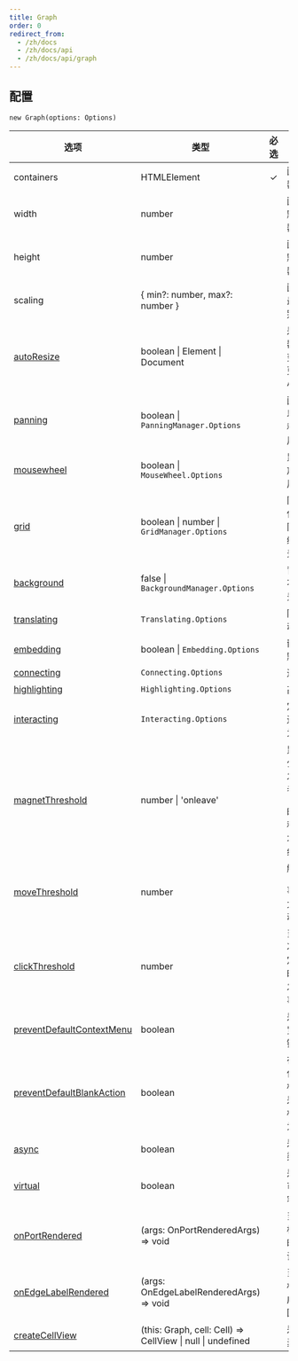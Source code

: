 ```yaml
---
title: Graph
order: 0
redirect_from:
  - /zh/docs
  - /zh/docs/api
  - /zh/docs/api/graph
---
```


## 配置

```sign
new Graph(options: Options)
```

| 选项                                                                           | 类型                           | 必选 | 描述                                                                                              | 默认值                                            |
| ------------------------------------------------------------------------------ | ------------------------------ | :--: | ------------------------------------------------------------------------------------------------- | ------------------------------------------------- |
| containers                             | HTMLElement                    |  ✓   | 画布的容器。                                                                                      |                                                   |
| width                                                                | number                         |      | 画布宽度，默认使用容器宽度。                                                                      | - |
| height                                                              | number                         |      | 画布高度，默认使用容器高度。                                                                      | - |
| scaling                                    | { min?: number, max?: number } |      | 画布的最小最大缩放级别。                                                                     | { min: 0.01, max: 16 } |
| [autoResize](/zh/docs/tutorial/basic/graph#画布大小)                                                      | boolean \| Element \| Document |      | 是否监听容器大小改变，并自动更新画布大小。 | `false` |
| [panning](/zh/docs/api/graph/panning)                                          | boolean \| `PanningManager.Options` |      | 画布是否可以拖拽平移，默认禁用。                                                                                  | `false` |
| [mousewheel](/zh/docs/api/graph/mousewheel)                                    | boolean \| `MouseWheel.Options` |      | 鼠标滚轮缩放，默认禁用。                                                                          | `false` |
| [grid](/zh/docs/api/graph/grid)                                                | boolean \| number \| `GridManager.Options` |      | 网格，默认使用 `10px` 的网格，但不绘制网格背景。                                                  | `false` |
| [background](/zh/docs/api/graph/background)                                    | false \| `BackgroundManager.Options` |      | 背景，默认不绘制背景。                                                                            | `false` |
| [translating](/zh/docs/api/interacting/interaction#translating)                        | `Translating.Options` |      | 限制节点移动。                                                                                        | { restrict: false }                                            |
| [embedding](/zh/docs/api/interacting/interaction#embedding)                          | boolean \| `Embedding.Options` |      | 嵌套节点，默认禁用。                                                                              | `false` |
| [connecting](/zh/docs/api/interacting/interaction#connecting)                        | `Connecting.Options` |      | 连线选项。                                                                                        | { snap: false, ... } |
| [highlighting](/zh/docs/api/interacting/interaction#highlighting)                    | `Highlighting.Options` |      | 高亮选项。                                                                                        | {...}                                            |
| [interacting](/zh/docs/api/interacting/interaction#interacting)                      | `Interacting.Options` |      | 定制节点和边的交互行为。                                                                          | { edgeLabelMovable: false } |
| [magnetThreshold](/zh/docs/api/graph/view#magnetthreshold)                     | number \| 'onleave'            |      | 鼠标移动多少次后才触发连线，或者设置为 `'onleave'` 时表示鼠标移出元素时才触发连线。               | `0` |
| [moveThreshold](/zh/docs/api/graph/view#movethreshold)                         | number                         |      | 触发 `'mousemove'` 事件之前，允许鼠标移动的次数。                                                 | `0` |
| [clickThreshold](/zh/docs/api/graph/view#clickthreshold)                       | number                         |      | 当鼠标移动次数超过指定的数字时，将不触发鼠标点击事件。                                            | `0` |
| [preventDefaultContextMenu](/zh/docs/api/graph/view#preventdefaultcontextmenu) | boolean                        |      | 是否禁用浏览器默认右键菜单。                                                                      | `true` |
| [preventDefaultBlankAction](/zh/docs/api/graph/view#preventdefaultblankaction) | boolean                        |      | 在画布空白位置响应鼠标事件时，是否禁用鼠标默认行为。                                              | `true` |
| [async](/zh/docs/api/graph/view#async)                                         | boolean                        |      | 是否异步渲染                                                                                      | `true` |
| [virtual](/zh/docs/api/graph/view#virtual)                                     | boolean                        |      | 是否只渲染可视区域内容                                                                            | `false` |
| [onPortRendered](/zh/docs/api/graph/view#onportrendered)                                     | (args: OnPortRenderedArgs) => void                        |      | 当某个连接桩渲染完成时触发的回调。                                                                            | - |
| [onEdgeLabelRendered](/zh/docs/api/graph/view#onedgelabelrendered)                                     | (args: OnEdgeLabelRenderedArgs) => void                        |      | 当边的文本标签渲染完成时触发的回调。                                                                            | - |
| [createCellView](/zh/docs/api/graph/view#createcellview)                                     | (this: Graph, cell: Cell) => CellView \| null \| undefined                        |      | 是自定义元素的视图。                                                                          | - |
